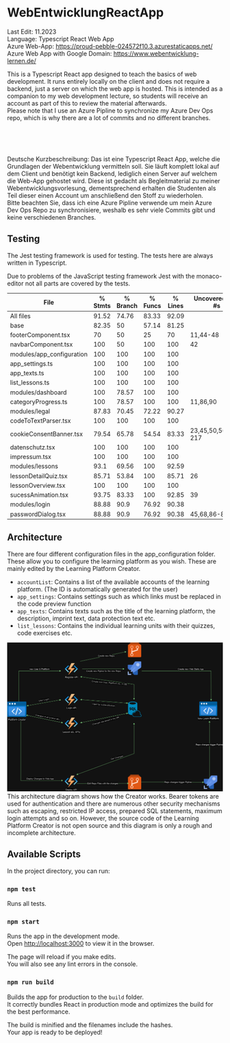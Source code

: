 # WebEntwicklungReactApp

Last Edit: 11.2023 <br>
Language: Typescript React Web App<br>
Azure Web-App: https://proud-pebble-024572f10.3.azurestaticapps.net/<br>
Azure Web App with Google Domain: https://www.webentwicklung-lernen.de/

This is a Typescript React app designed to teach the basics of web development. It runs entirely locally on the client and does not require a backend, just a server on which the web app is hosted. This is intended as a companion to my web development lecture, so students will receive an account as part of this to review the material afterwards.
<br>Please note that I use an Azure Pipline to synchronize my Azure Dev Ops repo, which is why there are a lot of commits and no different branches.

<br><br><br>

Deutsche Kurzbeschreibung:
Das ist eine Typescript React App, welche die Grundlagen der Webentwicklung vermitteln soll. Sie läuft komplett lokal auf dem Client und benötigt kein Backend, lediglich einen Server auf welchem die Web-App gehostet wird. Diese ist gedacht als Begleitmaterial zu meiner Webentwicklungsvorlesung, dementsprechend erhalten die Studenten als Teil dieser einen Account um anschließend den Stoff zu wiederholen.
<br>Bitte beachten Sie, dass ich eine Azure Pipline verwende um mein Azure Dev Ops Repo zu synchronisiere, weshalb es sehr viele Commits gibt und keine verschiedenen Branches.

## Testing
The Jest testing framework is used for testing.
The tests here are always written in Typescript.

Due to problems of the JavaScript testing framework Jest with the monaco-editor not all parts are covered by the tests.



File                       | % Stmts | % Branch | % Funcs | % Lines | Uncovered Line #s   
---------------------------|---------|----------|---------|---------|---------------------
All files                  |   91.52 |    74.76 |   83.33 |   92.09 |                     
 base                      |   82.35 |       50 |   57.14 |   81.25 |                     
  footerComponent.tsx      |      70 |       50 |      25 |      70 | 11,44-48            
  navbarComponent.tsx      |     100 |       50 |     100 |     100 | 42                  
 modules/app_configuration |     100 |      100 |     100 |     100 |                            
  app_settings.ts          |     100 |      100 |     100 |     100 |                            
  app_texts.ts             |     100 |      100 |     100 |     100 |                            
  list_lessons.ts          |     100 |      100 |     100 |     100 |                            
 modules/dashboard         |     100 |    78.57 |     100 |     100 |                            
  categoryProgress.ts      |     100 |    78.57 |     100 |     100 | 11,86,90                   
 modules/legal             |   87.83 |    70.45 |   72.22 |   90.27 |                            
  codeToTextParser.tsx     |     100 |      100 |     100 |     100 |                            
  cookieConsentBanner.tsx  |   79.54 |    65.78 |   54.54 |   83.33 | 23,45,50,56,198-217        
  datenschutz.tsx          |     100 |      100 |     100 |     100 |                            
  impressum.tsx            |     100 |      100 |     100 |     100 |                            
 modules/lessons           |    93.1 |    69.56 |     100 |   92.59 |                            
  lessonDetailQuiz.tsx     |   85.71 |    53.84 |     100 |   85.71 | 26                         
  lessonOverview.tsx       |     100 |      100 |     100 |     100 |                     
  sucessAnimation.tsx      |   93.75 |    83.33 |     100 |   92.85 | 39                         
 modules/login             |   88.88 |     90.9 |   76.92 |   90.38 |                            
  passwordDialog.tsx       |   88.88 |     90.9 |   76.92 |   90.38 | 45,68,86-87,98             

## Architecture
There are four different configuration files in the app_configuration folder. These allow you to configure the learning platform as you wish. 
These are mainly edited by the Learning Platform Creator. 

- `accountList`: Contains a list of the available accounts of the learning platform. (The ID is automatically generated for the user)
- `app_settings`: Contains settings such as which links must be replaced in the code preview function
- `app_texts`: Contains texts such as the title of the learning platform, the description, imprint text, data protection text etc.
- `list_lessons`: Contains the individual learning units with their quizzes, code exercises etc.

![Plattform Creator Architecture](/PlattformCreatorArchitecture_dark.png)
This architecture diagram shows how the Creator works. Bearer tokens are used for authentication and there are numerous other security mechanisms such as escaping, restricted IP access, prepared SQL statements, maximum login attempts and so on. However, the source code of the Learning Platform Creator is not open source and this diagram is only a rough and incomplete architecture.

## Available Scripts

In the project directory, you can run:

### `npm test`

Runs all tests.

### `npm start`

Runs the app in the development mode.\
Open [http://localhost:3000](http://localhost:3000) to view it in the browser.

The page will reload if you make edits.\
You will also see any lint errors in the console.

### `npm run build`

Builds the app for production to the `build` folder.\
It correctly bundles React in production mode and optimizes the build for the best performance.

The build is minified and the filenames include the hashes.\
Your app is ready to be deployed!